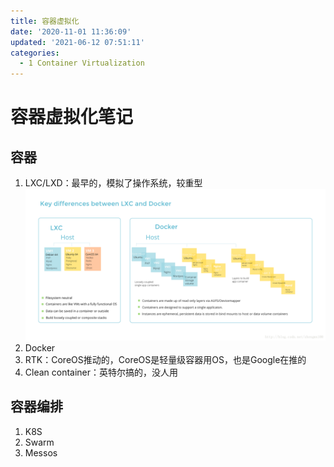 ```yaml
---
title: 容器虚拟化
date: '2020-11-01 11:36:09'
updated: '2021-06-12 07:51:11'
categories:
  - 1 Container Virtualization
---
```

# 容器虚拟化笔记

## 容器

1.  LXC/LXD：最早的，模拟了操作系统，较重型 
   ![img](./Container_Virtualization_Notes/20190304151401.png)
2.  Docker
3.  RTK：CoreOS推动的，CoreOS是轻量级容器用OS，也是Google在推的
4.  Clean container：英特尔搞的，没人用



## 容器编排

1.  K8S
2.  Swarm
3.  Messos
